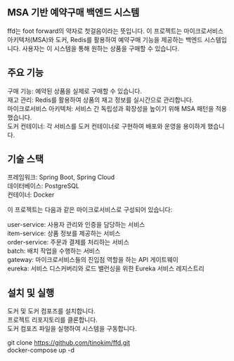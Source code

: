 ## MSA 기반 예약구매 백엔드 시스템
ffd는 foot forward의 약자로 첫걸음이라는 뜻입니다.
이 프로젝트는 마이크로서비스 아키텍처(MSA)와 도커, Redis를 활용하여 예약구매 기능을 제공하는 백엔드 시스템입니다. 사용자는 이 시스템을 통해 원하는 상품을 구매할 수 있습니다.

## 주요 기능
구매 기능: 예약된 상품을 실제로 구매할 수 있습니다.   
재고 관리: Redis를 활용하여 상품의 재고 정보를 실시간으로 관리합니다.   
마이크로서비스 아키텍처: 서비스 간 독립성과 확장성을 높이기 위해 MSA 패턴을 적용했습니다.   
도커 컨테이너: 각 서비스를 도커 컨테이너로 구현하여 배포와 운영을 용이하게 했습니다.   

## 기술 스택   
프레임워크: Spring Boot, Spring Cloud   
데이터베이스: PostgreSQL   
컨테이너: Docker   

이 프로젝트는 다음과 같은 마이크로서비스로 구성되어 있습니다:

user-service: 사용자 관리와 인증을 담당하는 서비스   
item-service: 상품 정보를 제공하는 서비스   
order-service: 주문과 결제를 처리하는 서비스   
batch: 배치 작업을 수행하는 서비스   
gateway: 마이크로서비스들의 진입점 역할을 하는 API 게이트웨이   
eureka: 서비스 디스커버리와 로드 밸런싱을 위한 Eureka 서비스 레지스트리

## 설치 및 실행
도커 및 도커 컴포즈를 설치합니다.   
프로젝트 리포지토리를 클론합니다.   
도커 컴포즈 파일을 실행하여 시스템을 구동합니다.   

git clone https://github.com/tinokim/ffd.git   
docker-compose up -d
